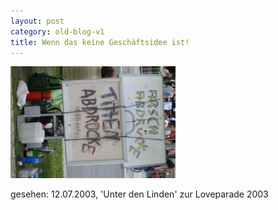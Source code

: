 ```yaml
---
layout: post
category: old-blog-v1
title: Wenn das keine Geschäftsidee ist!
---
```


![Blog Post Image](/images-blog/old-blogs/IMG_1405.JPG)

gesehen: 12.07.2003, 'Unter den Linden' zur Loveparade 2003
